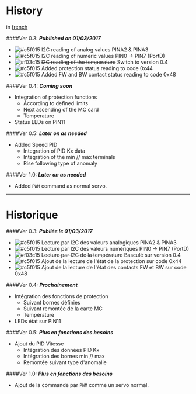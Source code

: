 # History
in [french](https://github.com/Nao974/M-BOXE/blob/master/history.md#historique)


####Ver 0.3: ***Published on 01/03/2017***

* ![#c5f015](https://placehold.it/15/c5f015/000000?text=+) I2C reading of analog values PINA2 & PINA3
* ![#c5f015](https://placehold.it/15/c5f015/000000?text=+) I2C reading of numeric values PIN0 -> PIN7 (PortD)
* ![#f03c15](https://placehold.it/15/f03c15/000000?text=+) ~~I2C reading of the temperature~~ Switch to version 0.4
* ![#c5f015](https://placehold.it/15/c5f015/000000?text=+) Added protection status reading to code 0x44
* ![#c5f015](https://placehold.it/15/c5f015/000000?text=+) Added FW and BW contact status reading to code 0x48


####Ver 0.4: ***Coming soon***

* Integration of protection functions
	* According to defined limits
	* Next ascending of the MC card
	* Temperature
* Status LEDs on PIN11


####Ver 0.5: ***Later on as needed***

* Added Speed PID
	* Integration of PID Kx data
	* Integration of the min // max terminals
	* Rise following type of anomaly


####Ver 1.0: ***Later on as needed***

* Added `PWM` command as normal servo.

---

# Historique

####Ver 0.3: ***Publiée le 01/03/2017***

* ![#c5f015](https://placehold.it/15/c5f015/000000?text=+) Lecture par I2C des valeurs analogiques PINA2 & PINA3
* ![#c5f015](https://placehold.it/15/c5f015/000000?text=+) Lecture par I2C des valeurs numériques PIN0 -> PIN7 (PortD)
* ![#f03c15](https://placehold.it/15/f03c15/000000?text=+) ~~Lecture par I2C de la température~~ Basculé sur version 0.4
* ![#c5f015](https://placehold.it/15/c5f015/000000?text=+) Ajout de la lecture de l'état de la protection sur code 0x44
* ![#c5f015](https://placehold.it/15/c5f015/000000?text=+) Ajout de la lecture de l'état des contacts FW et BW sur code 0x48


####Ver 0.4: ***Prochainement***

* Intégration des fonctions de protection
	* Suivant bornes définies
	* Suivant remontée de la carte MC
	* Température
* LEDs état sur PIN11


####Ver 0.5: ***Plus en fonctions des besoins***

- Ajout du PID Vitesse
	- Intégration des données PID Kx
	- Intégration des bornes min // max
	- Remontée suivant type d'anomalie


####Ver 1.0: ***Plus en fonctions des besoins***

* Ajout de la commande par `PWM` comme un servo normal.

